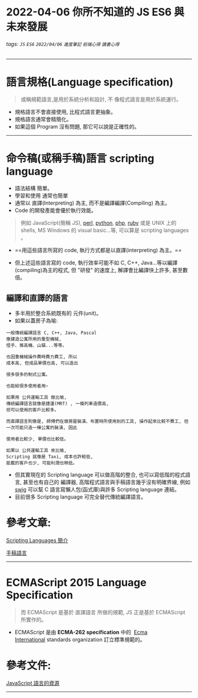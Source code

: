 # 2022-04-06 你所不知道的 JS  ES6 與未來發展  
###### tags: `JS` `ES6` `2022/04/06` `進度筆記` `前端心得` `讀書心得`  
---

# 語言規格(Language specification)  
> 或稱規範語言,是用於系統分析和設計, 不 像程式語言是用於系統運行。

- 規格語言不會直接使用, 比程式語言更抽象。  
- 規格語言通常會精簡化。  
- 如果這個 Program 沒有問題, 那它可以說是正確性的。   

----

# 命令稿(或稱手稿)語言 scripting language  
- 語法結構 簡單。    
- 學習和使用 通常也簡單    
- 通常以 直譯(Interpreting) 為主, 而不是編譯編譯(Compiling) 為主。  
- Code 的開發產能會優於執行效能。   

> 例如 JavaScript(簡稱 JS), [perl](https://www.cyut.edu.tw/~ckhung/b/pl/), [python](http://www.python.org), [php](http://www.php.net),  [ruby](http://www.ruby-lang.org/en/) 或是 
 UNIX 上的 shells, MS Windows 的 visual basic...等, 可以算是 scripting languages
。  
- ==用這些語言所寫的 code, 執行方式都是以直譯(interpreting) 為主。==   

- 但上述這些語言寫的 code, 執行效率可能不如 C, C++, Java...等以編譯(compiling)為主的程式, 但 "研發" 的速度上, 解譯會比編譯快上許多, 甚至數倍。  

## 編譯和直譯的語言  
- 多半用於整合系統既有的 元件(unit)。
- 如果以蓋房子為喻:  
```
一般傳統編譯語言 C, C++, Java, Pascal 
像建造公寓所用的重型機械, 
怪手、推高機、山貓...等等。

也因重機械操作費時費力費工, 所以
成本高, 但成品單價也高, 可以造出

很多很多的制式公寓。

也能給很多使用者用~

如果用 公共運輸工具 做比喻, 
傳統編譯語言就像是捷運(MRT) , 一條列車造價高, 
但可以使用的客戶比較多。
```

```
而直譯語言則像是, 師傅們在做房屋裝潢、布置時所使用到的工具, 操作起來比較不費工, 但一次可能只造一棟公寓的裝潢, 因此

使用者比較少, 單價也比較低。

如果以 公共運輸工具 來比喻, 
Scripting 就像是 Taxi, 成本也許較低, 
能載的客戶也少, 可能利潤也稍低。
```

- 但其實現在的 Scripting language 可以做高階的整合, 也可以寫低階的程式語言, 甚至也有自己的 編譯器, 高階程式語言與手稿語言幾乎沒有明確界線, 例如[swig](https://www.cyut.edu.tw/~ckhung/b/mi/swig.php) 可以幫 C 語言寫懶人包(函式庫)與許多 Scripting language 連結。  
- 目前很多 Scripting language 可完全替代傳統編譯語言。  

# 參考文章:  

[Scripting Languages 簡介](https://www.cyut.edu.tw/~ckhung/b/pr/scripting.php)   

[手稿語言](https://zh.wikipedia.org/wiki/%E8%84%9A%E6%9C%AC%E8%AF%AD%E8%A8%80)   

----

# ECMAScript 2015 Language Specification  
> 而 ECMAScript 是基於 直譯語言 所做的規範, JS 正是基於 ECMAScript 所實作的。  

- ECMAScript 是由 **ECMA-262 specification** 中的  [Ecma International](https://www.ecma-international.org/ "http://www.ecma-international.org/") standards organization 訂立標準規範的。   

# 參考文件:   
  
[JavaScript 語言的資源](https://developer.mozilla.org/zh-TW/docs/Web/JavaScript/Language_Resources)   

----

